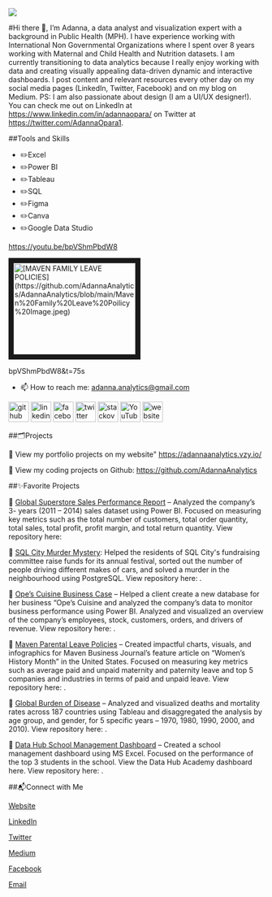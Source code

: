 ![](https://media.licdn.com/dms/image/D4D16AQGWqK6j05ihIg/profile-displaybackgroundimage-shrink_350_1400/0/1681382320148?e=1691625600&v=beta&t=X3WF9iBITjYQf4dfvROm73Jq08R9Gt0ZZYz-qfMZ5wA)

#Hi there 👋, I’m Adanna, a data analyst and visualization expert with a background in Public Health (MPH). I have experience working with International Non Governmental Organizations where I spent over 8 years working with Maternal and Child Health and Nutrition datasets. I am currently transitioning to data analytics because I really enjoy working with data and creating visually appealing data-driven dynamic and interactive dashboards. I post content and relevant resources every other day on my social media pages (LinkedIn, Twitter, Facebook) and on my blog on Medium. PS: I am also passionate about design (I am a UI/UX designer!). You can check me out on LinkedIn at https://www.linkedin.com/in/adannaopara/ on Twitter at https://twitter.com/AdannaOpara1.

##Tools and Skills

* ✏️Excel
* ✏️Power BI
* ✏️Tableau
* ✏️SQL
* ✏️Figma
* ✏️Canva
* ✏️Google Data Studio

https://youtu.be/bpVShmPbdW8

<a href="http://www.youtube.com/watch?feature=player_embedded&v=bpVShmPbdW8&t=75s
" target="_blank"><img src="http://img.youtube.com/vi/bpVShmPbdW8&t=75s/0.jpg" 
alt="[MAVEN FAMILY LEAVE POLICIES](https://github.com/AdannaAnalytics/AdannaAnalytics/blob/main/Maven%20Family%20Leave%20Poilicy%20Image.jpeg)" width="240" height="180" border="10" /></a>




bpVShmPbdW8&t=75s


- 📫 How to reach me: adanna.analytics@gmail.com 


[<img src='https://cdn.jsdelivr.net/npm/simple-icons@3.0.1/icons/github.svg' alt='github' height='40'>](https://github.com/https://github.com/AdannaAnalytics)  [<img src='https://cdn.jsdelivr.net/npm/simple-icons@3.0.1/icons/linkedin.svg' alt='linkedin' height='40'>](https://www.linkedin.com/in/https://www.linkedin.com/in/adannaopara//)  [<img src='https://cdn.jsdelivr.net/npm/simple-icons@3.0.1/icons/facebook.svg' alt='facebook' height='40'>](https://www.facebook.com/https://web.facebook.com/adanna.opara.9)  [<img src='https://cdn.jsdelivr.net/npm/simple-icons@3.0.1/icons/twitter.svg' alt='twitter' height='40'>](https://twitter.com/https://twitter.com/AdannaOpara1)  [<img src='https://cdn.jsdelivr.net/npm/simple-icons@3.0.1/icons/stackoverflow.svg' alt='stackoverflow' height='40'>](https://stackoverflow.com/users/https://stackoverflow.com/users/21986117/adanna-analytics)  [<img src='https://cdn.jsdelivr.net/npm/simple-icons@3.0.1/icons/youtube.svg' alt='YouTube' height='40'>](https://www.youtube.com/channel/https://www.youtube.com/channel/UCcukXYNI1ePLV0l59d70roA)  [<img src='https://cdn.jsdelivr.net/npm/simple-icons@3.0.1/icons/icloud.svg' alt='website' height='40'>](https://adannaanalytics.vzy.io/)  


##🗂️Projects


	View my portfolio projects on my website" https://adannaanalytics.vzy.io/

	View my coding projects on Github: https://github.com/AdannaAnalytics



##✨Favorite Projects


	[Global Superstore Sales Performance Report](https://www.mavenanalytics.io/project/5675) – Analyzed the company’s 3- years (2011 – 2014) sales dataset using Power BI. Focused on measuring key metrics such as the total number of customers, total order quantity, total sales, total profit, profit margin, and total return quantity. View repository here:

	[SQL City Murder Mystery](https://www.mavenanalytics.io/project/6146): Helped the residents of SQL City's fundraising committee raise funds for its annual festival, sorted out the number of people driving different makes of cars, and solved a murder in the neighbourhood using PostgreSQL. View repository here: .

	[Ope’s Cuisine Business Case](https://www.mavenanalytics.io/project/3372) – Helped a client create a new database for her business “Ope’s Cuisine and analyzed the company’s data to monitor business performance using Power BI. Analyzed and visualized an overview of the company’s employees, stock, customers, orders, and drivers of revenue. View repository here: .

	[Maven Parental Leave Policies](https://www.mavenanalytics.io/project/4644) – Created impactful charts, visuals, and infographics for Maven Business Journal’s feature article on “Women’s History Month” in the United States. Focused on measuring key metrics such as average paid and unpaid maternity and paternity leave and top 5 companies and industries in terms of paid and unpaid leave. View repository here: .

	[Global Burden of Disease](https://www.mavenanalytics.io/project/4481) – Analyzed and visualized deaths and mortality rates across 187 countries using Tableau and disaggregated the analysis by age group, and gender, for 5 specific years – 1970, 1980, 1990, 2000, and 2010). View repository here: .

	[Data Hub School Management Dashboard](https://www.mavenanalytics.io/project/3237) – Created a school management dashboard using MS Excel. Focused on the performance of the top 3 students in the school. View the Data Hub Academy dashboard here. View repository here: .

##📬Connect with Me

[Website](https://adannaanalytics.vzy.io/)

[LinkedIn](https://www.linkedin.com/in/adannaopara/)

[Twitter](https://twitter.com/AdannaOpara1)

[Medium](https://medium.com/@adanna.analytics)

[Facebook](https://web.facebook.com/adanna.opara.9)

[Email](adanna.analytics@gmail.com)



